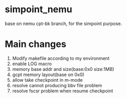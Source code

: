 # simpoint_nemu
base on nemu cpt-bk branch, for the simpoint purpose.

# Main changes
1) Modify makefile according to my environment
2) enable LOG macro
3) memory base addr and size(base:0x0 size:1MB)
4) gcpt memory layout(base on 0x0)
5) allow take checkpoint in m-mode
6) resolve cannot producing bbv file problem
7) resolve fscsr problem when resume checkpoint
